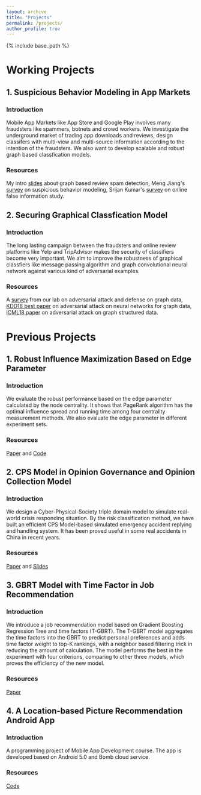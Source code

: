 ```yaml
---
layout: archive
title: "Projects"
permalink: /projects/
author_profile: true
---
```


{% include base_path %}

Working Projects
======
## 1. Suspicious Behavior Modeling in App Markets
### Introduction
Mobile App Markets like App Store and Google Play involves many fraudsters like spammers, botnets and crowd workers. We investigate the underground market of trading app downloads and reviews, design classifers with multi-view and multi-source information according to the intention of the fraudsters. We also want to develop scalable and robust graph based classfication models.
### Resources
My intro [slides](http://ytongdou.com/files/Review%20Spam%20Detection.pdf) about graph based review spam detection, Meng Jiang's [survey](http://www.meng-jiang.com/pubs/survey-suspicious-issi16/survey-suspicious-issi16-paper.pdf) on suspicious behavior modeling, Srijan Kumar's [survey](https://arxiv.org/abs/1804.08559) on online false information study. 
## 2. Securing Graphical Classfication Model
### Introduction
The long lasting campaign between the fraudsters and online review platforms like Yelp and TripAdvisor makes the security of classifiers become very important. We aim to improve the robustness of  graphical classfiers like message passing algorithm and graph convolutional neural network against various kind of adversarial examples.
### Resources
A [survey](https://arxiv.org/abs/1812.10528) from our lab on adversarial attack and defense on graph data, [KDD18 best paper](https://www.kixlab.org/courses/i2r/resource/review_paper/Adversarial_Attacks_on_neural_Networks_for_Graph_Data_Zugner.pdf) on adversarial attack on neural networks for graph data, [ICML18 paper](https://arxiv.org/pdf/1806.02371.pdf) on adversarial attack on graph structured data.

Previous Projects
======
## 1. Robust Influence Maximization Based on Edge Parameter
### Introduction
We evaluate the robust performance based on the edge parameter calculated by the node centrality. It shows that PageRank algorithm has the optimal influence spread and running time among four centrality measurement methods. We also evaluate the edge parameter in different experiment sets.
### Resources
[Paper](http://ytongdou.com/files/A%20Novel%20Centrality%20Cascading%20Based%20Edge%20Parameter%20Evaluation%20Method%20for%20Robust%20Influence%20Maximization.pdf) and [Code](https://github.com/YingtongDou/Centrality-Influence-Maximization)

## 2. CPS Model in Opinion Governance and Opinion Collection Model
### Introduction
We design a Cyber-Physical-Society triple domain model to simulate real-world crisis responding situation. By the risk classification method, we have built an efficient CPS Model-based simulated emergency accident replying and handling system. It has been proved useful in some real accidents in China in recent years.
### Resources
[Paper](http://ytongdou.com/files/Efficient%20CPS%20model%20based%20online%20opinion%20governance%20modeling%20and%20evaluation%20for%20emergency%20accidents.pdf) and [Slides](http://ytongdou.com/files/CPS%20Model%20based%20opinion.pdf)

## 3. GBRT Model with Time Factor in Job Recommendation
### Introduction
We introduce a job recommendation model based on Gradient Boosting Regression Tree and time factors (T-GBRT). The T-GBRT model aggregates the time factors into the GBRT to predict personal preferences and adds time factor weight to top-K rankings, with a neighbor based filtering trick in reducing the amount of calculation. The model performs the best in the experiment with four criterions, comparing to other three models, which proves the efficiency of the new model.
### Resources
[Paper](http://ytongdou.com/files/The%20Analysis%20and%20Design%20of%20the%20Job%20Recommendation%20Model%20Based%20on%20GBRT%20and%20Time%20Factors.pdf)

## 4. A Location-based Picture Recommendation Android App
### Introduction
A programming project of Mobile App Development course. The app is developed based on Android 5.0 and Bomb cloud service.
### Resources
[Code](https://github.com/YingtongDou/shixiang)
